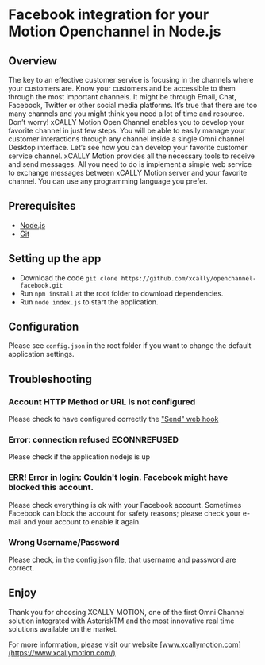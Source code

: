 # Facebook integration for your Motion Openchannel in Node.js

## Overview

The key to an effective customer service is focusing in the channels where your customers are. Know your customers and be accessible to them through the most important channels. It might be through Email, Chat, Facebook, Twitter or other social media platforms. It’s true that there are too many channels and you might think you need a lot of time and resource. Don’t worry! xCALLY Motion Open Channel enables you to develop your favorite channel in just few steps. You will be able to easily manage your customer interactions through any channel inside a single Omni channel Desktop interface. Let’s see how you can develop your favorite customer service channel.
xCALLY Motion provides all the necessary tools to receive and send messages. All you need to do is implement a simple web service to exchange messages between xCALLY Motion server and your favorite channel. You can use any programming language you prefer.

## Prerequisites

  * [Node.js](http://nodejs.org/)
  * [Git](http://git-scm.com/)


## Setting up the app
  * Download the code `git clone https://github.com/xcally/openchannel-facebook.git`
  * Run `npm install` at the root folder to download dependencies.
  * Run `node index.js` to start the application.

## Configuration

Please see `config.json` in the root folder if you want to change the default application settings.

## Troubleshooting

### Account HTTP Method or URL is not configured

Please check to have configured correctly the ["Send" web hook](https://wiki.xcallymotion.com/display/XMD/Open+Channel#OpenChannel-WebHooks)

### Error: connection refused ECONNREFUSED 

Please check if the application nodejs is up

### ERR! Error in login: Couldn't login. Facebook might have blocked this account.

Please check everything is ok with your Facebook account.
Sometimes Facebook can block the account for safety reasons; please check your e-mail and your account to enable it again.

### Wrong Username/Password

Please check, in the config.json file, that username and password are correct.

## Enjoy

Thank you for choosing XCALLY MOTION, one of the first Omni Channel solution integrated with AsteriskTM and the most innovative real time solutions available on the market.

For more information, please visit our website [www.xcallymotion.com](https://www.xcallymotion.com/)
